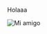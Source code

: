 Holaaa

![Mi amigo](https://static.wikia.nocookie.net/character-stats-and-profiles/images/a/a7/ThePaleVisitor.png/revision/latest/scale-to-width-down/368?cb=20241120100813)
